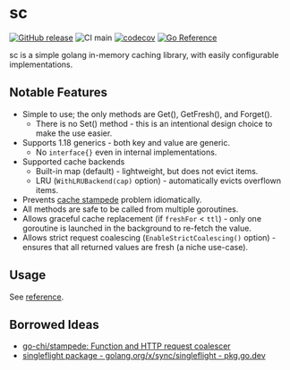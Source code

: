 # sc

[![GitHub release](https://img.shields.io/github/release/motoki317/sc.svg)](https://github.com/motoki317/sc/releases/)
![CI main](https://github.com/motoki317/sc/actions/workflows/main.yaml/badge.svg)
[![codecov](https://codecov.io/gh/motoki317/sc/branch/master/graph/badge.svg)](https://codecov.io/gh/motoki317/sc)
[![Go Reference](https://pkg.go.dev/badge/github.com/motoki317/sc.svg)](https://pkg.go.dev/github.com/motoki317/sc)

sc is a simple golang in-memory caching library, with easily configurable implementations.

## Notable Features

- Simple to use; the only methods are Get(), GetFresh(), and Forget().
  - There is no Set() method - this is an intentional design choice to make the use easier.
- Supports 1.18 generics - both key and value are generic.
  - No `interface{}` even in internal implementations.
- Supported cache backends
  - Built-in map (default) - lightweight, but does not evict items.
  - LRU (`WithLRUBackend(cap)` option) - automatically evicts overflown items.
- Prevents [cache stampede](https://en.wikipedia.org/wiki/Cache_stampede) problem idiomatically.
- All methods are safe to be called from multiple goroutines.
- Allows graceful cache replacement (if `freshFor` < `ttl`) - only one goroutine is launched in the background to re-fetch the value.
- Allows strict request coalescing (`EnableStrictCoalescing()` option) - ensures that all returned values are fresh (a niche use-case).

## Usage

See [reference](https://pkg.go.dev/github.com/motoki317/sc).

## Borrowed Ideas

- [go-chi/stampede: Function and HTTP request coalescer](https://github.com/go-chi/stampede)
- [singleflight package - golang.org/x/sync/singleflight - pkg.go.dev](https://pkg.go.dev/golang.org/x/sync/singleflight)
